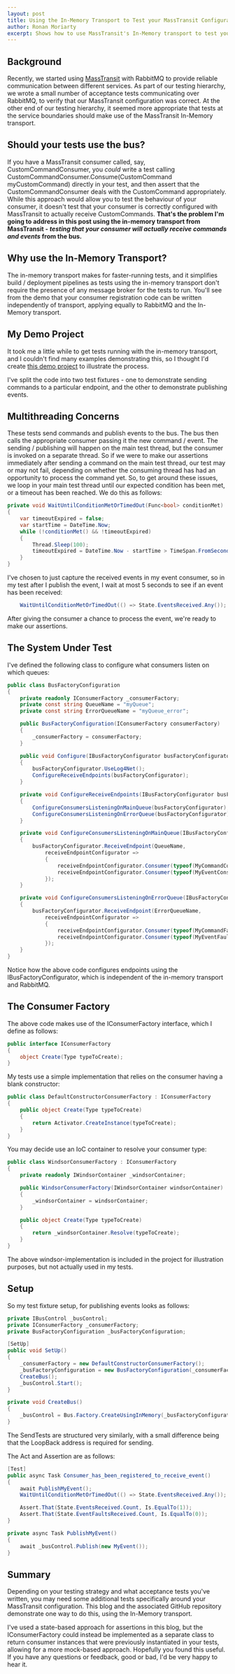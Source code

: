 ```yaml
---
layout: post
title: Using the In-Memory Transport to Test your MassTransit Configuration
author: Ronan Moriarty
excerpt: Shows how to use MassTransit's In-Memory transport to test your consumer registration
---
```


## Background

Recently, we started using [MassTransit](http://masstransit-project.com/) with RabbitMQ to provide reliable communication between different services. As part of our testing hierarchy, we wrote a small number of acceptance tests communicating over RabbitMQ, to verify that our MassTransit configuration was correct. At the other end of our testing hierarchy, it seemed more appropriate that tests at the service boundaries should make use of the MassTransit In-Memory transport.

## Should your tests use the bus?

If you have a MassTransit consumer called, say, CustomCommandConsumer, you *could* write a test calling CustomCommandConsumer.Consume(CustomCommand myCustomCommand) directly in your test, and then assert that the CustomCommandConsumer deals with the CustomCommand appropriately. While this approach would allow you to test the behaviour of your consumer, it doesn't test that your consumer is correctly configured with MassTransit to actually receive CustomCommands. **That's the problem I'm going to address in this post using the in-memory transport from MassTransit - _testing that your consumer will actually receive commands and events_ from the bus.**

## Why use the In-Memory Transport?

The in-memory transport makes for faster-running tests, and it simplifies build / deployment pipelines as tests using the in-memory transport don't require the presence of any message broker for the tests to run. You'll see from the demo that your consumer registration code can be written independently of transport, applying equally to RabbitMQ and the In-Memory transport.

## My Demo Project

It took me a little while to get tests running with the in-memory transport, and I couldn't find many examples demonstrating this, so I thought I'd create [this demo project](https://github.com/ronanmoriarty/blog-masstransit-inmemory-testing) to illustrate the process.

I've split the code into two test fixtures - one to demonstrate sending commands to a particular endpoint, and the other to demonstrate publishing events.

## Multithreading Concerns

These tests send commands and publish events to the bus. The bus then calls the appropriate consumer passing it the new command / event. The sending / publishing will happen on the main test thread, but the consumer is invoked on a separate thread. So if we were to make our assertions immediately after sending a command on the main test thread, our test may or may not fail, depending on whether the consuming thread has had an opportunity to process the command yet. So, to get around these issues, we loop in your main test thread until our expected condition has been met, or a timeout has been reached. We do this as follows:

```c#
private void WaitUntilConditionMetOrTimedOut(Func<bool> conditionMet)
{
    var timeoutExpired = false;
    var startTime = DateTime.Now;
    while (!conditionMet() && !timeoutExpired)
    {
        Thread.Sleep(100);
        timeoutExpired = DateTime.Now - startTime > TimeSpan.FromSeconds(5);
    }
}
```

I've chosen to just capture the received events in my event consumer, so in my test after I publish the event, I wait at most 5 seconds to see if an event has been received:
```c#
    WaitUntilConditionMetOrTimedOut(() => State.EventsReceived.Any());
```

After giving the consumer a chance to process the event, we're ready to make our assertions.

## The System Under Test

I've defined the following class to configure what consumers listen on which queues:
```c#
public class BusFactoryConfiguration
{
    private readonly IConsumerFactory _consumerFactory;
    private const string QueueName = "myQueue";
    private const string ErrorQueueName = "myQueue_error";

    public BusFactoryConfiguration(IConsumerFactory consumerFactory)
    {
        _consumerFactory = consumerFactory;
    }

    public void Configure(IBusFactoryConfigurator busFactoryConfigurator)
    {
        busFactoryConfigurator.UseLog4Net();
        ConfigureReceiveEndpoints(busFactoryConfigurator);
    }

    private void ConfigureReceiveEndpoints(IBusFactoryConfigurator busFactoryConfigurator)
    {
        ConfigureConsumersListeningOnMainQueue(busFactoryConfigurator);
        ConfigureConsumersListeningOnErrorQueue(busFactoryConfigurator);
    }

    private void ConfigureConsumersListeningOnMainQueue(IBusFactoryConfigurator busFactoryConfigurator)
    {
        busFactoryConfigurator.ReceiveEndpoint(QueueName,
            receiveEndpointConfigurator =>
            {
                receiveEndpointConfigurator.Consumer(typeof(MyCommandConsumer), _consumerFactory.Create);
                receiveEndpointConfigurator.Consumer(typeof(MyEventConsumer), _consumerFactory.Create);
            });
    }

    private void ConfigureConsumersListeningOnErrorQueue(IBusFactoryConfigurator busFactoryConfigurator)
    {
        busFactoryConfigurator.ReceiveEndpoint(ErrorQueueName,
            receiveEndpointConfigurator =>
            {
                receiveEndpointConfigurator.Consumer(typeof(MyCommandFaultConsumer), _consumerFactory.Create);
                receiveEndpointConfigurator.Consumer(typeof(MyEventFaultConsumer), _consumerFactory.Create);
            });
    }
}
```
Notice how the above code configures endpoints using the IBusFactoryConfigurator, which is independent of the in-memory transport and RabbitMQ.

## The Consumer Factory

The above code makes use of the IConsumerFactory interface, which I define as follows:
```c#
public interface IConsumerFactory
{
    object Create(Type typeToCreate);
}
```

My tests use a simple implementation that relies on the consumer having a blank constructor:
```c#
public class DefaultConstructorConsumerFactory : IConsumerFactory
{
    public object Create(Type typeToCreate)
    {
        return Activator.CreateInstance(typeToCreate);
    }
}
```

You may decide use an IoC container to resolve your consumer type:
```c#
public class WindsorConsumerFactory : IConsumerFactory
{
    private readonly IWindsorContainer _windsorContainer;

    public WindsorConsumerFactory(IWindsorContainer windsorContainer)
    {
        _windsorContainer = windsorContainer;
    }

    public object Create(Type typeToCreate)
    {
        return _windsorContainer.Resolve(typeToCreate);
    }
}
```
The above windsor-implementation is included in the project for illustration purposes, but not actually used in my tests.

## Setup

So my test fixture setup, for publishing events looks as follows:
```c#
private IBusControl _busControl;
private IConsumerFactory _consumerFactory;
private BusFactoryConfiguration _busFactoryConfiguration;

[SetUp]
public void SetUp()
{
    _consumerFactory = new DefaultConstructorConsumerFactory();
    _busFactoryConfiguration = new BusFactoryConfiguration(_consumerFactory);
    CreateBus();
    _busControl.Start();
}

private void CreateBus()
{
    _busControl = Bus.Factory.CreateUsingInMemory(_busFactoryConfiguration.Configure);
}
```

The SendTests are structured very similarly, with a small difference being that the LoopBack address is required for sending.

The Act and Assertion are as follows:
```c#
[Test]
public async Task Consumer_has_been_registered_to_receive_event()
{
    await PublishMyEvent();
    WaitUntilConditionMetOrTimedOut(() => State.EventsReceived.Any());

    Assert.That(State.EventsReceived.Count, Is.EqualTo(1));
    Assert.That(State.EventFaultsReceived.Count, Is.EqualTo(0));
}

private async Task PublishMyEvent()
{
    await _busControl.Publish(new MyEvent());
}
```

## Summary

Depending on your testing strategy and what acceptance tests you've written, you may need some additional tests specifically around your MassTransit configuration. This blog and the associated GitHub repository demonstrate one way to do this, using the In-Memory transport.

I've used a state-based approach for assertions in this blog, but the IConsumerFactory could instead be implemented as a separate class to return consumer instances that were previously instantiated in your tests, allowing for a more mock-based approach. Hopefully you found this useful. If you have any questions or feedback, good or bad, I'd be very happy to hear it.